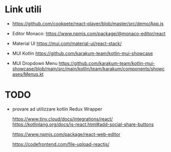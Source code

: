 # Link utili

- https://github.com/cookpete/react-player/blob/master/src/demo/App.js

- Editor Monaco:
https://www.npmjs.com/package/@monaco-editor/react

- Material UI
https://mui.com/material-ui/react-stack/
- MUI Kotlin
https://github.com/karakum-team/kotlin-mui-showcase

- MUI Dropdown Menu
https://github.com/karakum-team/kotlin-mui-showcase/blob/main/src/main/kotlin/team/karakum/components/showcases/Menus.kt

# TODO
- provare ad utilizzare kotlin Redux Wrapper

    https://www.tiny.cloud/docs/integrations/react/
    https://kotlinlang.org/docs/js-react.html#add-social-share-buttons
    
    https://www.npmjs.com/package/react-web-editor
    
    https://codefrontend.com/file-upload-reactjs/